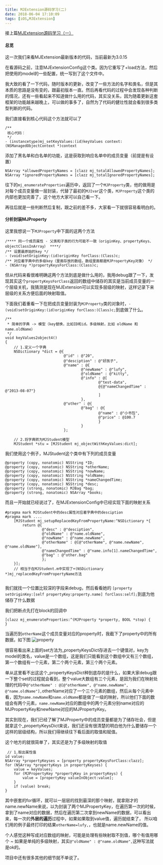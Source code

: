 ```yaml
---
title: MJExtension源码学习(二)
date: 2018-06-04 17:10:09
tags: [iOS,MJExtension]
---
```

接上篇[MJExtension源码学习（一）](https://www.jianshu.com/p/b676c80c2880)
#### 总览
这一次我们来看MJExtension最新版本的代码，当前最新为3.0.15

在看源码之前，注意MJExtensionConfig这个类。因为它重写了+load方法，然后把使用的model的一些配置，统一写到了这个文件中。

我大致的看了一下代码，随时版本的更新，改变了一些方法的名字和类名，但是其本质的思路是没有变的，跟最初版本一直。然后再看代码的过程中会发现各种判断的情况，还有一些看起来不知道做什么用的代码，其实没关系，因为随着更新这套框架的功能越来越晚上，可以做的事多了，自然为了代码的健壮性就会看到很多类型判断的代码。

我们直接看到核心代码这个方法就可以了

<!-- more -->

```objc
/**
 核心代码：
 */
- (instancetype)mj_setKeyValues:(id)keyValues context:(NSManagedObjectContext *)context

```

添加了黑名单和白名单的功能，这是获取到响应名单中的成员变量（前提是有设置）

```objc
NSArray *allowedPropertyNames = [clazz mj_totalAllowedPropertyNames];
NSArray *ignoredPropertyNames = [clazz mj_totalIgnoredPropertyNames];
```

往下的`mj_enumerateProperties`遍历中，返回了一个`MJProperty`类，他的做用是对每个成员变量做一层封装，代替了最初的`MJIvar`这个类，`MJProperty`这个类的内部也更加完善了，这个地方大家可以自己看一下。

再往后就是一些判断然后复制，跟之前的差不多，大家看一下就很容易看明白的。



#### 分析封装MJProperty

这里我想说一下`MJProperty`中下面的这两个方法

```objc
/**** 同一个成员属性 - 父类和子类的行为可能不一致（originKey、propertyKeys、objectClassInArray） ****/
/** 设置最原始的key */
- (void)setOriginKey:(id)originKey forClass:(Class)c;
/** 对应着字典中的多级key（里面存放的数组，数组里面都是MJPropertyKey对象） */
- (NSArray *)propertyKeysForClass:(Class)c;
```
但从代码来看很难明确这两个方法到底是做什么用的，我用debug跟了一下，发现其实这个`propertyKeysForClass`返回的数组中储存的其实是当前成员变量的一个层级关机，我猜测是现在MJExtension可以实现多层级的映射，这样记录下来层级的关系方便后面的映射取值。


下面我们着重看一下在把成员变量封装为`MJProperty`类的对象时，`- (void)setOriginKey:(id)originKey forClass:(Class)c;`到底做了什么。

```objc
/**
 * 简单的字典 -> 模型（key替换，比如ID和id。多级映射，比如 oldName 和 name.oldName）
 */
void keyValues2object4()
{
    // 1.定义一个字典
    NSDictionary *dict = @{
                           @"id" : @"20",
                           @"desciption" : @"好孩子",
                           @"name" : @{
                                   @"newName" : @"lufy",
                                   @"oldName" : @"kitty",
                                   @"info" : @[
                                           @"test-data",
                                           @{@"nameChangedTime" : @"2013-08-07"}
                                           ]
                                   },
                           @"other" : @{
                                   @"bag" : @{
                                           @"name" : @"小书包",
                                           @"price" : @100.7
                                           }
                                   }
                           };
    
    // 2.将字典转为MJStudent模型
    MJStudent *stu = [MJStudent mj_objectWithKeyValues:dict];
```
我们使用这个例子，MJStudent这个类中有下列的成员变量

```objc
@property (copy, nonatomic) NSString *ID;
@property (copy, nonatomic) NSString *otherName;
@property (copy, nonatomic) NSString *nowName;
@property (copy, nonatomic) NSString *oldName;
@property (copy, nonatomic) NSString *nameChangedTime;
@property (copy, nonatomic) NSString *desc;
@property (strong, nonatomic) MJBag *bag;
@property (strong, nonatomic) NSArray *books;
```
而且一开始就已经说过了，在MJExtensionConfig中已经实现下面的映射关系

```objc
#pragma mark MJStudent中的desc属性对应着字典中的desciption
#pragma mark ....
    [MJStudent mj_setupReplacedKeyFromPropertyName:^NSDictionary *{
        return @{
                 @"desc" : @"desciption",
                 @"oldName" : @"name.oldName",
                 @"nowName" : @"name.newName",
                 @"otherName" : @[@"otherName", @"name.newName", @"name.oldName"],
                 @"nameChangedTime" : @"name.info[1].nameChangedTime",
                 @"bag" : @"other.bag"
                 };
    }];
    // 相当于在MJStudent.m中实现了+(NSDictionary *)mj_replacedKeyFromPropertyName方法
    
```
我们就找一个位置比较深的字段来debug，然后看看她的
`[property setOriginKey:[self propertyKey:property.name] forClass:self];`到底为他储存了什么数据

我们把断点先打在block的回调中

```objc
[clazz mj_enumerateProperties:^(MJProperty *property, BOOL *stop) {
}
```
当遍历到`otherName`这个成员变量对应的property时，我截下了property中的所有数据，如下图
![property](https://upload-images.jianshu.io/upload_images/1491333-62dadee9e0498c5c.png?imageMogr2/auto-orient/strip%7CimageView2/2/w/1240)

很容易看出来上面的set方法为_propertyKeysDict存进去一个键值对，key为model的类名，value是一个数组，这是我们只能看到这个数组中又有三个数组，第一个数组有一个元素，第二个两个元素，第三个两个元素。

单从这里看不出这这个_propertyKeysDict种到底存的是什么，如果大家debug跟一下整个set的过程就会看到，整个value大数组有三个元素，是因为我们在映射处理的代码中`@"otherName" : @[@"otherName", @"name.newName", @"name.oldName"],`otherName对应了一个三个元素的数组，然后从每个元素中看，因为`name.newName`和`name.oldName`都是做了一级的映射，所以他们下面的数组会有两个元素，`name.newName`对应的数组中的两个元素分别name对应的MJPropertyKey和newName对应的MJPropertyKey。

其实到现在，我们已经了解了MJProperty中的成员变量都是为了储存社会，但是就拿这个_propertyKeysDict来说，我们还没有很清楚的明白他为什么要储存一个这样的层级结构，所以我们得继续往下看后面的取值和赋值。

这个地方的就很简单了，其实还是为了多级映射的取值

```objc
 // 1.取出属性值
id value;
NSArray *propertyKeyses = [property propertyKeysForClass:clazz];
for (NSArray *propertyKeys in propertyKeyses) {
    value = keyValues;
    for (MJPropertyKey *propertyKey in propertyKeys) {
        value = [propertyKey valueInObject:value];
    }
    if (value) break;
}
```
其中嵌套的for循环，就可以一层层的找到最深的那个映射，就拿刚才的name.newName来说，以为封装了两个MJPropertyKey，在遍历第一次的时候，拿到了name对应的数据，然后在遍历第二次拿到newName的数据，可以看出来，每一次的**外层的遍历**过程中，如果如果取到value值，遍历就结束了， 所以咱们用的例子最终打印的结果`otherName=lufy,`，也就是name.newName的值。

个人感觉这种写成对应数组的映射，可能是处理有些映射取不到值，哪个有值用哪个 ~ 如果是单纯的多级映射，其实`@"oldName" : @"name.oldName",`这种写法就是ok的。

项目中还有很多其他的细节就不单说了。














